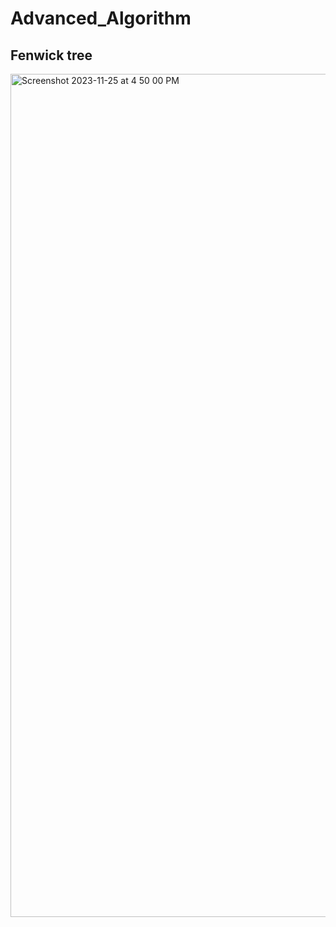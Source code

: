 # Advanced_Algorithm

## Fenwick tree
<img width="1349" alt="Screenshot 2023-11-25 at 4 50 00 PM" src="https://github.com/HarryHy/Advanced_Algorithm/assets/30531325/e6420eb5-b86a-4a8a-be99-12905fba77ad">
